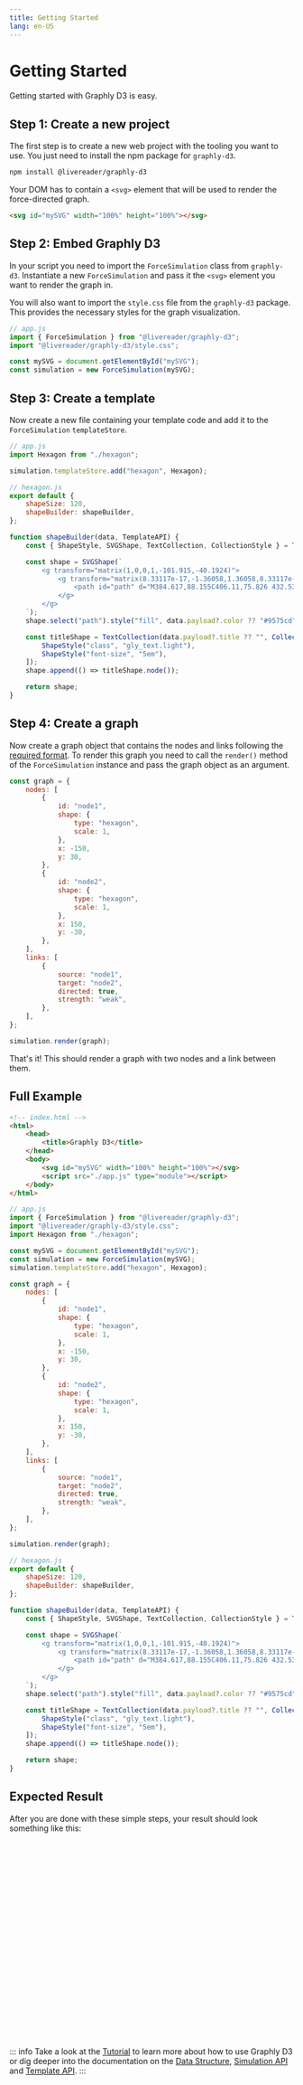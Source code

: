 ```yaml
---
title: Getting Started
lang: en-US
---
```


# Getting Started

Getting started with Graphly D3 is easy.

## Step 1: Create a new project

The first step is to create a new web project with the tooling you want to use.
You just need to install the npm package for `graphly-d3`.

```bash
npm install @livereader/graphly-d3
```

Your DOM has to contain a `<svg>` element that will be used to render the force-directed graph.

```html
<svg id="mySVG" width="100%" height="100%"></svg>
```

## Step 2: Embed Graphly D3

In your script you need to import the `ForceSimulation` class from `graphly-d3`.
Instantiate a new `ForceSimulation` and pass it the `<svg>` element you want to render the graph in.

You will also want to import the `style.css` file from the `graphly-d3` package.
This provides the necessary styles for the graph visualization.

```js
// app.js
import { ForceSimulation } from "@livereader/graphly-d3";
import "@livereader/graphly-d3/style.css";

const mySVG = document.getElementById("mySVG");
const simulation = new ForceSimulation(mySVG);
```

## Step 3: Create a template

Now create a new file containing your template code and add it to the `ForceSimulation` `templateStore`.

```js
// app.js
import Hexagon from "./hexagon";

simulation.templateStore.add("hexagon", Hexagon);
```

```js
// hexagon.js
export default {
	shapeSize: 120,
	shapeBuilder: shapeBuilder,
};

function shapeBuilder(data, TemplateAPI) {
	const { ShapeStyle, SVGShape, TextCollection, CollectionStyle } = TemplateAPI;

	const shape = SVGShape(`
		<g transform="matrix(1,0,0,1,-101.915,-40.1924)">
			<g transform="matrix(8.33117e-17,-1.36058,1.36058,8.33117e-17,9.05891,870.52)">
				<path id="path" d="M384.617,88.155C406.11,75.826 432.531,75.826 454.023,88.155C488.394,107.873 540.748,137.906 575.236,157.69C596.908,170.123 610.273,193.199 610.273,218.184L610.273,356.483C610.273,381.468 596.908,404.544 575.236,416.977C540.748,436.761 488.394,466.794 454.023,486.512C432.531,498.841 406.11,498.841 384.617,486.512C350.246,466.794 297.892,436.761 263.405,416.977C241.733,404.544 228.367,381.468 228.367,356.483L228.367,218.184C228.367,193.199 241.733,170.123 263.405,157.69C297.892,137.906 350.246,107.873 384.617,88.155Z" />
			</g>
		</g>
	`);
	shape.select("path").style("fill", data.payload?.color ?? "#9575cd");

	const titleShape = TextCollection(data.payload?.title ?? "", CollectionStyle(200, 240, 30, 100, 10, 10, 2), [
		ShapeStyle("class", "gly_text.light"),
		ShapeStyle("font-size", "5em"),
	]);
	shape.append(() => titleShape.node());

	return shape;
}
```

## Step 4: Create a graph

Now create a graph object that contains the nodes and links following the [required format](../../data-structure/).
To render this graph you need to call the `render()` method of the `ForceSimulation` instance and pass the graph object as an argument.

```js
const graph = {
	nodes: [
		{
			id: "node1",
			shape: {
				type: "hexagon",
				scale: 1,
			},
			x: -150,
			y: 30,
		},
		{
			id: "node2",
			shape: {
				type: "hexagon",
				scale: 1,
			},
			x: 150,
			y: -30,
		},
	],
	links: [
		{
			source: "node1",
			target: "node2",
			directed: true,
			strength: "weak",
		},
	],
};

simulation.render(graph);
```

That's it! This should render a graph with two nodes and a link between them.

## Full Example

```html
<!-- index.html -->
<html>
	<head>
		<title>Graphly D3</title>
	</head>
	<body>
		<svg id="mySVG" width="100%" height="100%"></svg>
		<script src="./app.js" type="module"></script>
	</body>
</html>
```

```js
// app.js
import { ForceSimulation } from "@livereader/graphly-d3";
import "@livereader/graphly-d3/style.css";
import Hexagon from "./hexagon";

const mySVG = document.getElementById("mySVG");
const simulation = new ForceSimulation(mySVG);
simulation.templateStore.add("hexagon", Hexagon);

const graph = {
	nodes: [
		{
			id: "node1",
			shape: {
				type: "hexagon",
				scale: 1,
			},
			x: -150,
			y: 30,
		},
		{
			id: "node2",
			shape: {
				type: "hexagon",
				scale: 1,
			},
			x: 150,
			y: -30,
		},
	],
	links: [
		{
			source: "node1",
			target: "node2",
			directed: true,
			strength: "weak",
		},
	],
};

simulation.render(graph);
```

```js
// hexagon.js
export default {
	shapeSize: 120,
	shapeBuilder: shapeBuilder,
};

function shapeBuilder(data, TemplateAPI) {
	const { ShapeStyle, SVGShape, TextCollection, CollectionStyle } = TemplateAPI;

	const shape = SVGShape(`
		<g transform="matrix(1,0,0,1,-101.915,-40.1924)">
			<g transform="matrix(8.33117e-17,-1.36058,1.36058,8.33117e-17,9.05891,870.52)">
				<path id="path" d="M384.617,88.155C406.11,75.826 432.531,75.826 454.023,88.155C488.394,107.873 540.748,137.906 575.236,157.69C596.908,170.123 610.273,193.199 610.273,218.184L610.273,356.483C610.273,381.468 596.908,404.544 575.236,416.977C540.748,436.761 488.394,466.794 454.023,486.512C432.531,498.841 406.11,498.841 384.617,486.512C350.246,466.794 297.892,436.761 263.405,416.977C241.733,404.544 228.367,381.468 228.367,356.483L228.367,218.184C228.367,193.199 241.733,170.123 263.405,157.69C297.892,137.906 350.246,107.873 384.617,88.155Z" />
			</g>
		</g>
	`);
	shape.select("path").style("fill", data.payload?.color ?? "#9575cd");

	const titleShape = TextCollection(data.payload?.title ?? "", CollectionStyle(200, 240, 30, 100, 10, 10, 2), [
		ShapeStyle("class", "gly_text.light"),
		ShapeStyle("font-size", "5em"),
	]);
	shape.append(() => titleShape.node());

	return shape;
}
```

## Expected Result

After you are done with these simple steps, your result should look something like this:

<svg id="mySVG" style="width: 100%; height: 25em; border-radius: 1em; background-color: var(--vp-c-divider-light);"></svg>

::: info
Take a look at the [Tutorial](../tutorials/) to learn more about how to use Graphly D3 or dig deeper into the documentation on the [Data Structure](/data-structure/), [Simulation API](/simulation-api/) and [Template API](/template-api/).
:::

<script setup>
	import { onMounted } from "vue";
	import "@livereader/graphly-d3/style.css";

	const graph = {
		nodes: [
			{
				id: "node1",
				shape: {
					type: "hexagon",
					scale: 1,
				},
				x: -150,
				y: 30,
			},
			{
				id: "node2",
				shape: {
					type: "hexagon",
					scale: 1,
				},
				x: 150,
				y: -30,
			},
		],
		links: [
			{
				source: "node1",
				target: "node2",
				directed: true,
				strength: "weak",
			},
		],
	}

	onMounted(() => {
		import("@livereader/graphly-d3").then(({ ForceSimulation }) => {
			const mySVG = document.getElementById("mySVG");
			mySVG.innerHTML = "";
			const simulation = new ForceSimulation(mySVG);
			simulation.linkDistance = 250;
			simulation.envGravity = -5000;
			simulation.templateStore.remoteOrigin = window.location.protocol + "//" + window.location.host + "/templates/";
			simulation.render(graph);
		});
	})
</script>
